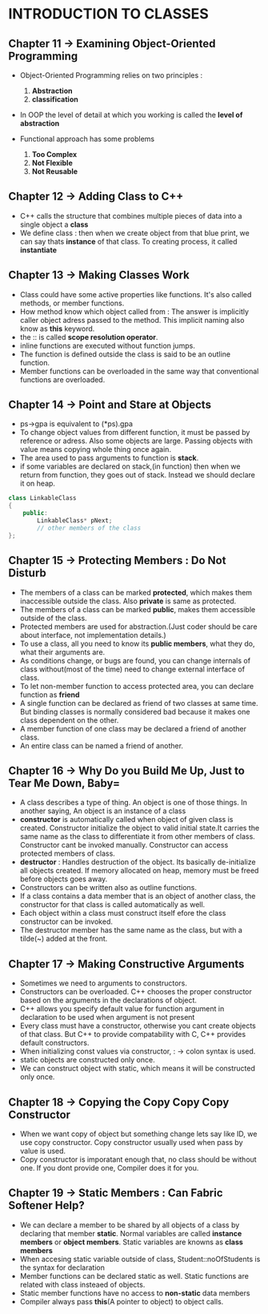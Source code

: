 # INTRODUCTION TO CLASSES

## Chapter 11 -> Examining Object-Oriented Programming
- Object-Oriented Programming relies on two principles : 
    1. **Abstraction**
    2. **classification**

- In OOP the level of detail at which you working is called the **level of abstraction**

- Functional approach has some problems
    1. **Too Complex**
    2. **Not Flexible**
    3. **Not Reusable**

## Chapter 12 -> Adding Class to C++
- C++ calls the structure that combines multiple pieces of data into a single object a **class**
- We define class : then when we create object from that blue print, we can say thats **instance** of that class. To creating process, it called **instantiate**

## Chapter 13 -> Making Classes Work
- Class could have some active properties like functions. It's also called methods, or member functions.
- How method know which object called from : The answer is implicitly caller object adress passed to the method. This implicit naming also know as **this** keyword.
- the :: is called **scope resolution operator**.
- inline functions are executed without function jumps.
- The function is defined outside the class is said to be an outline function.
- Member functions can be overloaded in the same way that conventional functions are overloaded.

## Chapter 14 -> Point and Stare at Objects
- ps->gpa is equivalent to  (*ps).gpa
- To change object values from different function, it must be passed by reference or adress. Also some objects are large. Passing objects with value means copying whole thing once again.
- The area used to pass arguments to function is **stack**.
- if some variables are declared on stack,(in function) then when we return from function, they goes out of stack. Instead we should declare it on heap.

``` cpp
class LinkableClass
{
    public:
        LinkableClass* pNext;
        // other members of the class
};
```
## Chapter 15 -> Protecting Members : Do Not Disturb
- The members of a class can be marked **protected**, which makes them inaccessible outside the class. Also **private** is same as protected.
- The members of a class can be marked **public**, makes them accessible outside of the class.
- Protected members are used for abstraction.(Just coder should be care about interface, not implementation details.)
- To use a class, all you need to know its **public members**, what they do, what their arguments are.
- As conditions change, or bugs are found, you can change internals of class without(most of the time) need to change external interface of class.
- To let non-member function to access protected area, you can declare function as **friend**
- A single function can be declared as friend of two classes at same time. But binding classes is normally considered bad because it makes one class dependent on the other.
- A member function of one class may be declared a friend of another class.
- An entire class can be named a friend of another.

## Chapter 16 -> Why Do you Build Me Up, Just to Tear Me Down, Baby=
- A class describes a type of thing. An object is one of those things. In another saying, An object is an instance of a class
- **constructor** is automatically called when object of given class is created. Constructor initialize the object to valid initial state.It carries the same name as the class to differentiate it from other members of class. Constructor cant be invoked manually. Constructor can access protected members of class.
- **destructor** : Handles destruction of the object. Its basically de-initialize all objects created. If memory allocated on heap, memory must be freed before objects goes away.
- Constructors can be written also as outline functions.
- If a class contains a data member that is an object of another class, the constructor for that class is called automatically as well.
- Each object within a class must construct itself efore the class constructor can be invoked.
- The destructor member has the same name as the class, but with a tilde(~) added at the front.

## Chapter 17 -> Making Constructive Arguments
- Sometimes we need to arguments to constructors.
- Constructors can be overloaded. C++ chooses the proper constructor based on the arguments in the declarations of object.
- C++ allows you specify default value for function argument in declaration to be used when argument is not present
- Every class must have a constructor, otherwise you cant create objects of that class. But C++ to provide compatability with C, C++ provides default constructors.
- When initializing const values via constructor, : -> colon syntax is used. 
- static objects are constructed only once.
- We can construct object with static, which means it will be constructed only once.

## Chapter 18 -> Copying the Copy Copy Copy Constructor
- When we want copy of object but something change lets say like ID, we use copy constructor. Copy constructor usually used when pass by value is used.
- Copy constructor is imporatant enough that, no class should be without one. If you dont provide one, Compiler does it for you.

## Chapter 19 -> Static Members : Can Fabric Softener Help?
- We can declare a member to be shared by all objects of a class by declaring that member **static**. Normal variables are called **instance members** or **object members**. Static variables are knowns as **class members**
- When accesing static variable outside of class, Student::noOfStudents is the syntax for declaration
- Member functions can be declared static as well. Static functions are related with class insteaed of objects.
- Static member functions have no access to **non-static** data members
- Compiler always pass **this**(A pointer to object) to object calls.  